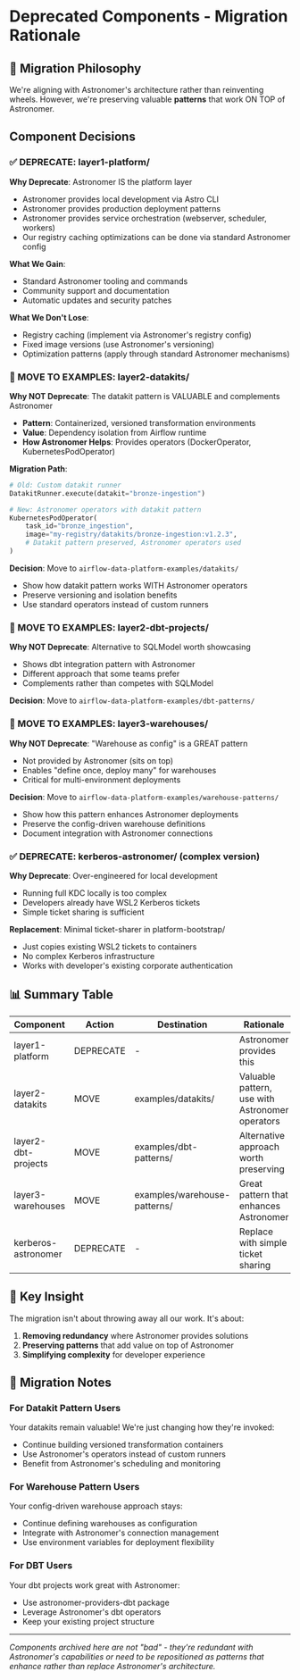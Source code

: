 # Deprecated Components - Migration Rationale

## 🎯 Migration Philosophy

We're aligning with Astronomer's architecture rather than reinventing wheels. However, we're preserving valuable **patterns** that work ON TOP of Astronomer.

## Component Decisions

### ✅ DEPRECATE: layer1-platform/
**Why Deprecate**: Astronomer IS the platform layer
- Astronomer provides local development via Astro CLI
- Astronomer provides production deployment patterns
- Astronomer provides service orchestration (webserver, scheduler, workers)
- Our registry caching optimizations can be done via standard Astronomer config

**What We Gain**:
- Standard Astronomer tooling and commands
- Community support and documentation
- Automatic updates and security patches

**What We Don't Lose**:
- Registry caching (implement via Astronomer's registry config)
- Fixed image versions (use Astronomer's versioning)
- Optimization patterns (apply through standard Astronomer mechanisms)

### 🔄 MOVE TO EXAMPLES: layer2-datakits/
**Why NOT Deprecate**: The datakit pattern is VALUABLE and complements Astronomer
- **Pattern**: Containerized, versioned transformation environments
- **Value**: Dependency isolation from Airflow runtime
- **How Astronomer Helps**: Provides operators (DockerOperator, KubernetesPodOperator)

**Migration Path**:
```python
# Old: Custom datakit runner
DatakitRunner.execute(datakit="bronze-ingestion")

# New: Astronomer operators with datakit pattern
KubernetesPodOperator(
    task_id="bronze_ingestion",
    image="my-registry/datakits/bronze-ingestion:v1.2.3",
    # Datakit pattern preserved, Astronomer operators used
)
```

**Decision**: Move to `airflow-data-platform-examples/datakits/`
- Show how datakit pattern works WITH Astronomer operators
- Preserve versioning and isolation benefits
- Use standard operators instead of custom runners

### 🔄 MOVE TO EXAMPLES: layer2-dbt-projects/
**Why NOT Deprecate**: Alternative to SQLModel worth showcasing
- Shows dbt integration pattern with Astronomer
- Different approach that some teams prefer
- Complements rather than competes with SQLModel

**Decision**: Move to `airflow-data-platform-examples/dbt-patterns/`

### 🔄 MOVE TO EXAMPLES: layer3-warehouses/
**Why NOT Deprecate**: "Warehouse as config" is a GREAT pattern
- Not provided by Astronomer (sits on top)
- Enables "define once, deploy many" for warehouses
- Critical for multi-environment deployments

**Decision**: Move to `airflow-data-platform-examples/warehouse-patterns/`
- Show how this pattern enhances Astronomer deployments
- Preserve the config-driven warehouse definitions
- Document integration with Astronomer connections

### ✅ DEPRECATE: kerberos-astronomer/ (complex version)
**Why Deprecate**: Over-engineered for local development
- Running full KDC locally is too complex
- Developers already have WSL2 Kerberos tickets
- Simple ticket sharing is sufficient

**Replacement**: Minimal ticket-sharer in platform-bootstrap/
- Just copies existing WSL2 tickets to containers
- No complex Kerberos infrastructure
- Works with developer's existing corporate authentication

## 📊 Summary Table

| Component | Action | Destination | Rationale |
|-----------|--------|------------|-----------|
| layer1-platform | DEPRECATE | - | Astronomer provides this |
| layer2-datakits | MOVE | examples/datakits/ | Valuable pattern, use with Astronomer operators |
| layer2-dbt-projects | MOVE | examples/dbt-patterns/ | Alternative approach worth preserving |
| layer3-warehouses | MOVE | examples/warehouse-patterns/ | Great pattern that enhances Astronomer |
| kerberos-astronomer | DEPRECATE | - | Replace with simple ticket sharing |

## 🚀 Key Insight

The migration isn't about throwing away all our work. It's about:
1. **Removing redundancy** where Astronomer provides solutions
2. **Preserving patterns** that add value on top of Astronomer
3. **Simplifying complexity** for developer experience

## 📝 Migration Notes

### For Datakit Pattern Users
Your datakits remain valuable! We're just changing how they're invoked:
- Continue building versioned transformation containers
- Use Astronomer's operators instead of custom runners
- Benefit from Astronomer's scheduling and monitoring

### For Warehouse Pattern Users
Your config-driven warehouse approach stays:
- Continue defining warehouses as configuration
- Integrate with Astronomer's connection management
- Use environment variables for deployment flexibility

### For DBT Users
Your dbt projects work great with Astronomer:
- Use astronomer-providers-dbt package
- Leverage Astronomer's dbt operators
- Keep your existing project structure

---

*Components archived here are not "bad" - they're redundant with Astronomer's capabilities or need to be repositioned as patterns that enhance rather than replace Astronomer's architecture.*
